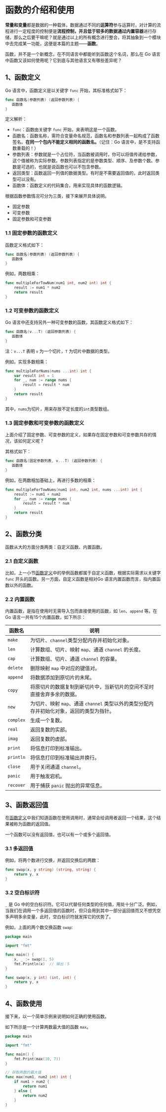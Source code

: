 # 函数的介绍和使用

**常量和变量**都是数据的一种载体，数据通过不同的**运算符**参与运算时，对计算的流程进行一定程度的控制便是**流程控制，**并且低于较多的数据通过**内置容器**进行存储，那么之后要干嘛呢？就是通过以上的所有概念进行整合，将其抽象到一个模块中去完成某一功能，这便是本篇的主题——**函数**。

函数，并不是一个新概念，在不同语言中都能听到函数这个名词，那么在 Go 语言中函数又该如何使用呢？它到底与其他语言又有哪些差异呢？

## 1、函数定义

Go 语言中，函数定义是以关键字 `func` 开始，其标准格式如下：

```go
func 函数名(参数列表) (返回参数列表) {
   函数体
}
```

定义解析：

* `func`：函数由关键字 `func` 开始，来表明这是一个函数。
* 函数名：函数名称，需符合变量命名规范，函数名和参数列表一起构成了函数签名。**在同一个包内不能定义相同的函数名。**（记住：Go 语言中，是不支持函数重载的！）
* 参数列表：参数就是一个占位符，当函数被调用时，你可以将值传递给参数，这个值被称为实际参数。参数列表指定的是参数类型、顺序、及参数个数。参数是可选的，也就是说函数也可以不包含参数。
* 返回类型：函数返回一列值的数据类型。有时是不需要返回值的，此时返回类型可以没有。
* 函数体：函数定义的代码集合，用来实现具体的函数逻辑。

根据函数参数情况可分为三类，接下来展开具体说明。

* 固定参数
* 可变参数
* 固定参数和可变参数

### 1.1 固定参数的函数定义

函数定义格式如下：

```go
func 函数名(参数列表) (返回参数列表) {
   函数体
}
```

例如，两数相乘：

```go
func multipleForTowNum(num1 int, num2 int) int {
	result := num1 * num2
	return result
}
```

### 1.2 可变参数的函数定义

Go 语言中还支持另外一种可变参数的函数，其函数定义格式如下：

```go
func 函数名(v...T) (返回参数列表) {
   函数体
}
```

注：`v...T` 表明 `v` 为一个切片，`T` 为切片中数据的类型。

例如，实现多数相乘：

```go
func multipleForNums(nums ...int) int {
	var result int = 1
	for _, num := range nums {
		result = result * num
	}
	return result
}
```

其中，`nums`为切片，用来存放不定长度的`int`类型数组。

### 1.3 固定参数和可变参数的函数定义

上面介绍了固定参数、可变参数的定义，如果存在固定参数和可变参数共存的情况，该如何定义呢？

其格式如下：

```go
func 函数名(固定参数列表, v...T) (返回参数列表) {
   函数体
}
```

例如，在两数相加基础上，再进行多数的相乘：

```go
func multipleForTowNums(num1 int, num2 int, nums ...int) int {
	result := num1 + num2
	for _, num := range nums {
		result = result * num
	}
	return result
}
```

## 2、函数分类

函数从大的方面分类两类：自定义函数、内置函数。

### 2.1 自定义函数

比如，上一小节[函数定义](#1、函数定义)中的举例函数都属于自定义函数，根据实际需求以关键字 `func` 开头的函数。另一方面，自定义函数是相对Go 语言内置函数而言，指内置函数以外的函数。

### 2.2 内置函数

内置函数，是指在使用时无需导入包而直接使用的函数，如 `len`、`append` 等。在 Go 语言一共有15个内置函数，如下所示：

| 函数名 | 说明                                    |
| ------ | --------------------------------------- |
| `make` | 为切片、`channel`类型分配内存并初始化对象。 |
| `len`  | 计算数组、切片、映射 `map`、通道 `channel` 的长度。 |
| `cap` | 计算数组、切片、通道 `channel` 的容量。 |
| `delete` | 删除映射 `map` 中对应的键值对。 |
| `append` | 将数据添加到原切片的末尾。 |
| `copy` | 将原切片的数据复制到新切片中，当新切片的空间不足时直接舍弃多余的数据。 |
| `new` | 为切片、映射 `map`、通道 `channel` 类型以外的类型分配内存并初始化对象，返回的类型为指针。 |
| `complex` | 生成一个复数。|
| `real` | 返回复数的实部。 |
| `imag` | 返回复数的虚部。 |
| `print` | 将信息打印到标准输出。 |
| `println` | 将信息打印到标准输出并换行。 |
| `close` | 用于关闭通道 `channel`。 |
| `panic` | 用于触发宕机。 |
| `recover` | 用于捕获 `panic` 抛出的异常信息。 |

## 3、函数返回值

在[函数定义](#1、函数定义)中我们知道函数在使用调用时，通常会给调用者返回一个结果，这个结果被称为函数的返回值。

一个函数可以没有返回值，也可以有一个或多个返回值。

### 3.1 多返回值

例如，将两个数进行交换，并返回交换后的两数：

```go
func swap(x, y string) (string, string) {
	return y, x
}
```

### 3.2 空白标识符

`_` 是 Go 中的空白标识符。它可以代替任何类型的任何值，用处十分广泛。例如，当我们在调用一个多返回值的函数时，但只会用到其中一部分返回值而又不想凭空多声明多余变量，此时，空白标识符就发挥它的优势了。

例如，上面的两个数交换函数 `swap`:

```go
package main

import "fmt"

func main() {
	x, _ := swap(1, 5)
	fmt.Println(x)	// 输出：5
}

func swap(x, y int) (int, int) {
	return y, x
}
```

## 4、函数使用

接下来，以一个简单示例来说明如何正确的使用函数。

如下所示是一个计算两数最大值的函数 `max`。

```go
package main

import "fmt"

func main() {
	fmt.Print(max(10, 7))
}

// 获取两数的最大值
func max(num1, num2 int) int {
	if num1 > num2 {
		return num1
	} else {
		return num2
	}
}
```